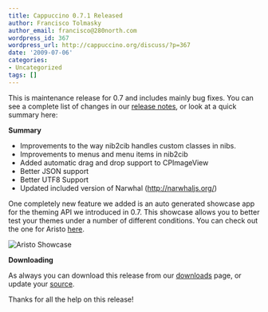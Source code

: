 ```yaml
---
title: Cappuccino 0.7.1 Released
author: Francisco Tolmasky
author_email: francisco@280north.com
wordpress_id: 367
wordpress_url: http://cappuccino.org/discuss/?p=367
date: '2009-07-06'
categories:
- Uncategorized
tags: []
---
```



This is maintenance release for 0.7 and includes mainly bug fixes. You can see a complete list of changes in our [release notes](http://groups.google.com/group/objectivej/browse_thread/thread/bd0a946dc6b0c790), or look at a quick summary here:

**Summary**

* Improvements to the way nib2cib handles custom classes in nibs.
* Improvements to menus and menu items in nib2cib
* Added automatic drag and drop support to CPImageView
* Better JSON support
* Better UTF8 Support
* Updated included version of Narwhal (http://narwhaljs.org/)

One completely new feature we added is an auto generated showcase app for the theming API we introduced in 0.7. This showcase allows you to better test your themes under a number of different conditions. You can check out the one for Aristo [here](http://cappuccino.org/aristo/showcase).

![Aristo Showcase](http://cappuccino.org/discuss/wp-content/uploads/2009/07/picture-11.png)

**Downloading**

As always you can download this release from our [downloads](http://cappuccino.org/download) page, or update your [source](http://github.com/280north/cappuccino/tree/master).

Thanks for all the help on this release!



